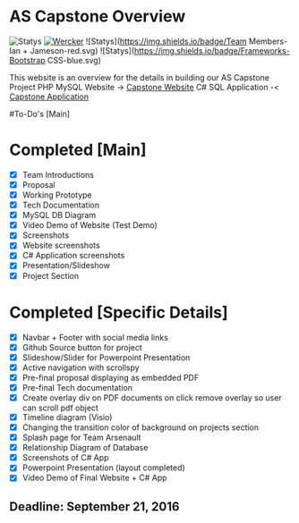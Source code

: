 # AS Capstone Overview

![Statys](https://img.shields.io/badge/Complete-100%25-orange.svg) 
[![Wercker](https://img.shields.io/wercker/ci/wercker/docs.svg?maxAge=2592000)]()
![Statys](https://img.shields.io/badge/Team Members-Ian + Jameson-red.svg)
![Statys](https://img.shields.io/badge/Frameworks-Bootstrap CSS-blue.svg)


This website is an overview for the details in building our AS Capstone Project 
PHP MySQL Website -> [Capstone Website](https://github.com/GorgonsMaze/ASCapstoneProject)
C# SQL Application -< [Capstone Application](https://github.com/OverlordZoltron/CapstoneProjectCSharp)

#To-Do's [Main] 


# Completed [Main]
- [x] Team Introductions
- [x] Proposal
- [x] Working Prototype
- [x] Tech Documentation
- [x] MySQL DB Diagram
- [x] Video Demo of Website (Test Demo)
- [x] Screenshots 
 - [x] Website screenshots
 - [x] C# Application screenshots
- [x] Presentation/Slideshow
- [x] Project Section

# Completed [Specific Details]
- [x] Navbar + Footer with social media links
- [x] Github Source button for project
- [x] Slideshow/Slider for Powerpoint Presentation
- [x] Active navigation with scrollspy
- [x] Pre-final proposal displaying as embedded PDF
- [x] Pre-final Tech documentation
- [x] Create overlay div on PDF documents on click remove overlay so user can scroll pdf object
- [x] Timeline diagram (Visio)
- [x] Changing the transition color of background on projects section
- [x] Splash page for Team Arsenault
- [x] Relationship Diagram of Database
- [x] Screenshots of C# App
- [x] Powerpoint Presentation (layout completed)
- [x] Video Demo of Final Website + C# App

## Deadline: September 21, 2016
